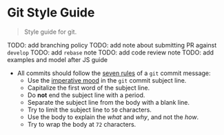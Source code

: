 Git Style Guide
===

> Style guide for git.


TODO: add branching policy
TODO: add note about submitting PR against `develop`
TODO: add `rebase` note
TODO: add code review note
TODO: add examples and model after JS guide


* All commits should follow the [seven rules][git-seven-rules] of a `git` commit message:
  - Use the [imperative mood][imperative-mood] in the `git` commit subject line.
  - Capitalize the first word of the subject line.
  - Do __not__ end the subject line with a period.
  - Separate the subject line from the body with a blank line.
  - Try to limit the subject line to `50` characters.
  - Use the body to explain the *what* and *why*, and not the *how*.
  - Try to wrap the body at `72` characters. 


<section class="links">

[git-seven-rules]: http://chris.beams.io/posts/git-commit/
[imperative-mood]: https://en.wikipedia.org/wiki/Imperative_mood

</section>

<!-- /.links -->
